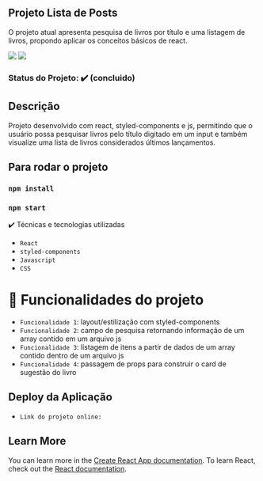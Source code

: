 ## Projeto Lista de Posts
O projeto atual apresenta pesquisa de livros por título e uma listagem de livros, propondo aplicar os conceitos básicos de react.

<img src="https://img.shields.io/static/v1?label=react&message=framework&color=blue&style=for-the-badge&logo=REACT"/>
<img src="https://img.shields.io/static/v1?label=Vercel&message=deploy&color=blue&style=for-the-badge&logo=VERCEL"/>

### Status do Projeto: ✔️ (concluido)

## Descrição
Projeto desenvolvido com react, styled-components e js, permitindo que o usuário possa pesquisar livros pelo título digitado em um input e também visualize uma lista de livros considerados últimos lançamentos.

## Para rodar o projeto
### `npm install`
### `npm start`

✔️ Técnicas e tecnologias utilizadas
- ``React``
- ``styled-components``
- ``Javascript``
- ``CSS``


# :hammer: Funcionalidades do projeto

- `Funcionalidade 1`: layout/estilização com styled-components
- `Funcionalidade 2`: campo de pesquisa retornando informação de um array contido em um arquivo js
- `Funcionalidade 3`: listagem de itens a partir de dados de um array contido dentro de um arquivo js
- `Funcionalidade 4`: passagem de props para construir o card de sugestão do livro


## Deploy da Aplicação
- ``Link do projeto online:`` 

 
## Learn More

You can learn more in the [Create React App documentation](https://facebook.github.io/create-react-app/docs/getting-started).
To learn React, check out the [React documentation](https://reactjs.org/).

